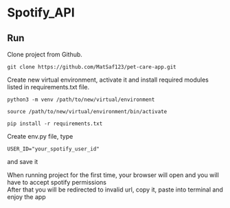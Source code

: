 # Spotify_API

## Run

Clone project from Github.

```
git clone https://github.com/MatSaf123/pet-care-app.git
```
Create new virtual environment, activate it and install required modules listed in requirements.txt file.
```
python3 -m venv /path/to/new/virtual/environment
```
```
source /path/to/new/virtual/environment/bin/activate
```
```
pip install -r requirements.txt
```


Create env.py file, type 
```
USER_ID="your_spotify_user_id"
```
and save it


When running project for the first time, your browser will open and you will have to accept spotify permissions  
After that you will be redirected to invalid url, copy it, paste into terminal and enjoy the app
